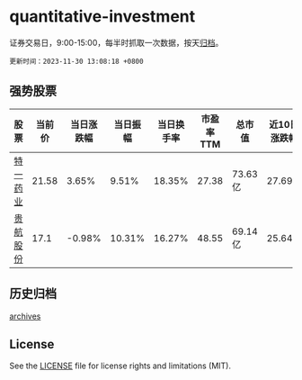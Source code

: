 # quantitative-investment

证券交易日，9:00-15:00，每半时抓取一次数据，按天[归档](archives)。

`更新时间：2023-11-30 13:08:18 +0800`

## 强势股票

|股票|当前价|当日涨跌幅|当日振幅|当日换手率|市盈率TTM|总市值|近10日涨跌幅|
|----|----|----|----|----|----|----|----|
|[特一药业](https://xueqiu.com/S/SZ002728)|21.58|3.65%|9.51%|18.35%|27.38|73.63亿|27.69%|
|[贵航股份](https://xueqiu.com/S/SH600523)|17.1|-0.98%|10.31%|16.27%|48.55|69.14亿|25.64%|

## 历史归档

[archives](archives)

## License

See the [LICENSE](LICENSE) file for license rights and limitations (MIT).
